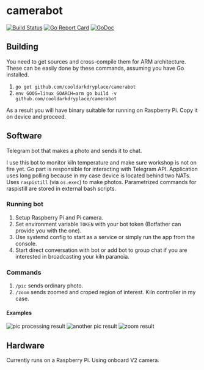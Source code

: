 # camerabot

[![Build Status](https://travis-ci.org/cooldarkdryplace/camerabot.svg?branch=master)](https://travis-ci.org/cooldarkdryplace/camerabot)
[![Go Report Card](https://goreportcard.com/badge/github.com/cooldarkdryplace/camerabot)](https://goreportcard.com/report/github.com/cooldarkdryplace/camerabot)
[![GoDoc](https://godoc.org/github.com/cooldarkdryplace/camerabot?status.svg)](https://godoc.org/github.com/cooldarkdryplace/camerabot)

## Building

You need to get sources and cross-compile them for ARM architecture. These can be easily done by these commands, assuming you have Go installed.

1. `go get github.com/cooldarkdryplace/camerabot`
2. `env GOOS=linux GOARCH=arm go build -v github.com/cooldarkdryplace/camerabot`

As a result you will have binary suitable for running on Raspberry Pi. Copy it on device and proceed.

## Software
Telegram bot that makes a photo and sends it to chat. 

I use this bot to monitor kiln temperature and make sure workshop is not on fire yet.
Go part is responsible for interacting with Telegram API. Application uses long polling because in my case device is located behind two NATs. 
Uses `raspistill` (via `os.exec`) to make photos.
Parametrized commands for raspistill are stored in external bash scripts.

### Running bot
1. Setup Raspberry Pi and Pi camera.
2. Set environment variable `TOKEN` with your bot token (Botfather can provide you with the one).
3. Use systemd config to start as a service or simply run the app from the console.
4. Start direct conversation with bot or add bot to group chat if you are interested in broadcasting your kiln paranoia.

### Commands
1. `/pic` sends ordinary photo.
2. `/zoom` sends zoomed and croped region of interest. Kiln controller in my case.

#### Examples
![pic processing result](https://cloud.githubusercontent.com/assets/6103939/23331112/898d1204-fb67-11e6-8285-6efc5ba7816b.png)
![another pic result](https://cloud.githubusercontent.com/assets/6103939/23331113/92065df0-fb67-11e6-9d0f-d8adc245f9a3.png)
![zoom result](https://cloud.githubusercontent.com/assets/6103939/23331114/9b4fa8e4-fb67-11e6-876e-318642f38dfc.png)

## Hardware
Currently runs on a Raspberry Pi. Using onboard V2 camera.
